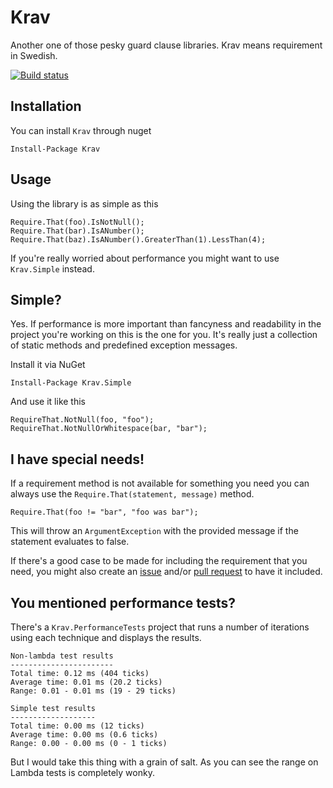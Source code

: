# Krav

Another one of those pesky guard clause libraries. Krav means requirement in Swedish.


[![Build status](https://ci.appveyor.com/api/projects/status/6856jh3d3imek9t1/branch/master?svg=true)](https://ci.appveyor.com/project/pmacn/krav/branch/master)

## Installation

You can install `Krav` through nuget

    Install-Package Krav


## Usage

Using the library is as simple as this

    Require.That(foo).IsNotNull();
    Require.That(bar).IsANumber();
    Require.That(baz).IsANumber().GreaterThan(1).LessThan(4);

If you're really worried about performance you might want to use `Krav.Simple` instead.

## Simple?

Yes. If performance is more important than fancyness and readability in the project you're working on this is the one for you. It's really just a collection of static methods and predefined exception messages.

Install it via NuGet

    Install-Package Krav.Simple

And use it like this

    RequireThat.NotNull(foo, "foo");
    RequireThat.NotNullOrWhitespace(bar, "bar");

## I have special needs!

If a requirement method is not available for something you need you can always use the `Require.That(statement, message)` method.

    Require.That(foo != "bar", "foo was bar");

This will throw an `ArgumentException` with the provided message if the statement evaluates to false.

If there's a good case to be made for including the requirement that you
need, you might also create an [issue](http://github.com/pmacn/Krav/issues)
and/or [pull request](https://github.com/pmacn/Krav/pulls) to have
it included.

## You mentioned performance tests?

There's a `Krav.PerformanceTests` project that runs a number of iterations using each technique and displays the results.

    Non-lambda test results
    -----------------------
    Total time: 0.12 ms (404 ticks)
    Average time: 0.01 ms (20.2 ticks)
    Range: 0.01 - 0.01 ms (19 - 29 ticks)

    Simple test results
    -------------------
    Total time: 0.00 ms (12 ticks)
    Average time: 0.00 ms (0.6 ticks)
    Range: 0.00 - 0.00 ms (0 - 1 ticks)

But I would take this thing with a grain of salt. As you can see the range on Lambda tests is completely wonky.